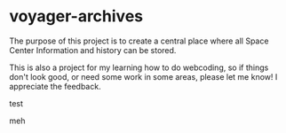 # voyager-archives

The purpose of this project is to create a central place where all Space Center Information and history can be stored.

This is also a project for my learning how to do webcoding, so if things don't look good, or need some work in some areas, please let me know!  I appreciate the feedback.

test


meh
